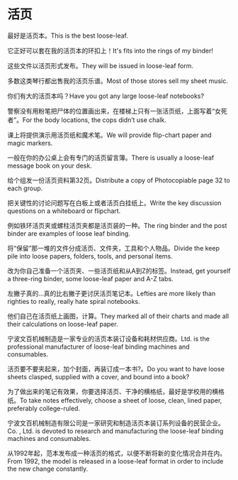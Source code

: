 # 活页

<p><span class="chinese">最好是活页本。</span><span class="english">This is the best loose-leaf.</span></p>

<p><span class="chinese">它正好可以套在我的活页本的环扣上！</span><span class="english">It's fits into the rings of my binder!</span></p>

<p><span class="chinese">这些文件以活页形式发布。</span><span class="english">They will be issued in loose-leaf form.</span></p>

<p><span class="chinese">多数这类琴行都出售我的活页乐谱。</span><span class="english">Most of those stores sell my sheet music.</span></p>

<p><span class="chinese">你们有大的活页本吗？</span><span class="english">Have you got any large loose-leaf notebooks?</span></p>

<p><span class="chinese">警察没有用粉笔把尸体的位置画出来，在楼梯上只有一张活页纸，上面写着“女死者”。</span><span class="english">For the body locations, the cops didn’t use chalk.</span></p>

<p><span class="chinese">课上将提供演示用活页纸和魔术笔。</span><span class="english">We will provide flip-chart paper and magic markers.</span></p>

<p><span class="chinese">一般在你的办公桌上会有专门的活页留言簿。</span><span class="english">There is usually a loose-leaf message book on your desk.</span></p>

<p><span class="chinese">给个组发一份活页资料第32页。</span><span class="english">Distribute a copy of Photocopiable page 32 to each group.</span></p>

<p><span class="chinese">把关键性的讨论问题写在白板上或者活页白挂纸上。</span><span class="english">Write the key discussion questions on a whiteboard or flipchart.</span></p>

<p><span class="chinese">例如铁环活页夹或螺柱活页夹都是活页装的一种。</span><span class="english">The ring binder and the post binder are examples of loose leaf binding.</span></p>

<p><span class="chinese">将“保留”那一堆的文件分成活页、文件夹，工具和个人物品。</span><span class="english">Divide the keep pile into loose papers, folders, tools, and personal items.</span></p>

<p><span class="chinese">改为你自己准备一个活页夹、一些活页纸和从A到Z的标签。</span><span class="english">Instead, get yourself a three-ring binder, some loose-leaf paper and A-Z tabs.</span></p>

<p><span class="chinese">左撇子真的…真的比右撇子更讨厌活页笔记本。</span><span class="english">Lefties are more likely than righties to really, really hate spiral notebooks.</span></p>

<p><span class="chinese">他们自己在活页纸上画图，计算。</span><span class="english">They marked all of their charts and made all their calculations on loose-leaf paper.</span></p>

<p><span class="chinese">宁波文百机械制造是一家专业的活页本装订设备和耗材供应商。</span><span class="english">Ltd. is the professional manufacturer of loose-leaf binding machines and consumables.</span></p>

<p><span class="chinese">活页要不要夹起来，加个封面，再装订成一本书?。</span><span class="english">Do you want to have loose sheets clasped, supplied with a cover, and bound into a book?</span></p>

<p><span class="chinese">为了做出来的笔记有效果，你要选择活页、干净的横格纸，最好是学校用的横格纸。</span><span class="english">To take notes effectively, choose a sheet of loose, clean, lined paper, preferably college-ruled.</span></p>

<p><span class="chinese">宁波文百机械制造有限公司是一家研究和制造活页本装订系列设备的民营企业。</span><span class="english">Co. , Ltd. is devoted to research and manufacturing the loose-leaf binding machines and consumables.</span></p>

<p><span class="chinese">从1992年起，范本发布成一种活页的格式，以便不断将新的变化情况合并在内。</span><span class="english">From 1992, the model is released in a loose-leaf format in order to include the new change constantly.</span></p>

